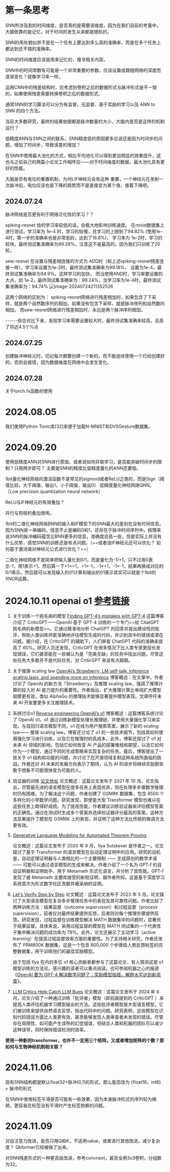 # 第一条思考

SNN所涉及到的时间维度，是否真的是需要该维度。因为在我们目前的考量中，大脑依靠的是记忆，对于时间的发生从来都是随机的。

SNN的用处貌似并不是在一个任务上要达到多么高的准确率，而是在多个任务上都达到还不错的准确率。

SNN的时间维度应该是用来记忆的，搜寻相关内容。

SNN中的时间常数有可能是一个非常重要的参数，应该设置成跟随网络的深度而逐渐变化？就像学习率一样。

运用CNN中的残差结构时，应考虑到卷积之后的数据形式与脉冲形式是不一致的，如果使用残差需要转换卷积之后的数据形式。

通常SNN的学习算法可以分为有监督，无监督，基于奖励的学习以及 ANN to SNN 的四个方法。



当前大多数研究，最终的结果依据都是脉冲数量的大小，大脑内是否是这样的机制运行？

低精度ANN与SNN之间的联系，SNN精度低的原因更多应该还是因为时间步的问题，增加了时间步，导致误差的增加？



在SNN中使用最大池化的方式，相比平均池化可以得到更加明显的效果提升，这也与之前自己的两篇小论文工作相呼应——对于时间维度的数据，最大池化具有更好的性能。



大脑是否有电位的重置机制，为何LIF神经元会有这种 重置，一个神经元在发射一次脉冲后，电位应该也是下降的趋势而不是直接变为某个值，接着下降吧。



## 2024.07.24

脉冲网络是否更有利于网络泛化性的学习？？



spiking-resnet 给的学习率较低的话，会极大地影响训练速度。
在mnist数据集上进行测试，学习率为 1e-4 时，学习的较慢，且学习的上限到了94.82% (使用1e-4时，第一步的准确率也是非常低的，达到了16.8%)， 学习率为 1e-2时，学习的较快，最终测试集准确率为99.28%，注意这不是最高的，因为我们只训练了20轮。

sew-resnet 在设置与残差相连接的方式为 ADD时（和上述spiking-resnet残差连接一样），学习率设置为1e-2时，最终测试集准确率为99.18%， 设置为1e-4，最终测试集准确率为94.9%，这样学习的加快， 而当使用AND时，学习率要设置的大点，如 1e-2，最终测试集准确率为：99.24%，当学习率为1e-4时，最终测试集准确率为：94.74%
![image-20240724211352526](C:\Users\ALiang\AppData\Roaming\Typora\typora-user-images\image-20240724211352526.png)

这两个网络的区别为： spiking-resnet网络进行残差相加时，如果包含了下采样，就是两个自然数序列的相加，如果没有包含下采样，就是脉冲序列和自然数的相加。   而sew-resnet网络进行残差相加时，永远是两个脉冲序列相加。

------综合对比下来，发现学习率需要设置较大时，最终测试集准确率较高，且高了将近4.5个%点



## 2024.07.25

创建脉冲神经元时，切记每次都要创建一个新的，而不能连续使用一个已经创建好的，否则会报错，因为数据维度在网络中会发生变化。



## 2024.07.28

关于torch.fx函数的使用



# 2024.08.05

我们使用Python Tonic库[32]来便于加载N-MNIST和DVSGesture数据集。



# 2024.09.20

使用低精度ANN对SNN进行蒸馏，或者说如何并联学习，是否能突破时间步的限制？只用两步即可？
主要是SNN的精度比低精度量化的ANN还要低。

1bit量化神经网络的激活函数不是常见的sigmoid或者ReLU之类的，而是Sign（阈值比较，大于阈值，输出1，小于阈值，输出0）
低精度量化神经网络QNN。 （Low precision quantization neural network）

ReLU与IF神经元的有效叠加？

并行与剪枝的叠加使用。

1bit的二值化神经网络BNN的输入和IF模型下的SNN最大的差别在没有时间信息。因为SNN是一串编码，信息不止是编码0和1，还存在于脉冲时间序列中。按理来说SNN的脉冲编码蕴含比BNN更多的信息，准确度会高一些，但是实际上并没有什么优势，感觉SNN的训练还是有点问题。（==或者说IF神经元还可以优化？ 如何基于激活值对神经元公式进行优化？==）

二值化神经网络不是简单把输入量化到0/1，而是量化为-1/+1，只不过用0表示-1，用1表示+1。然后算一下+1×+1，+1×-1，-1×+1，-1×-1，结果再换成对应的0/1表示。然后就可以发现输入的01计算和输出的01表示其实可以就是个1bit的XNOR运算。

# 2024.10.11     openai o1   [参考链接](https://mp.weixin.qq.com/s/sPYeM5LbfAwyHUxbQ78Vsg)

1. 关于训练一个挑毛病的模型    [Finding GPT-4’s mistakes with GPT-4](https://openai.com/index/finding-gpt4s-mistakes-with-gpt-4/)
   这篇博客介绍了 CriticGPT——OpenAI 基于 GPT-4 训练的一个专门==给 ChatGPT 挑毛病的新模型==。它通过精准地分析 ChatGPT 的回答并提出建设性的批评，帮助人类训练师更准确地评估模型生成的代码，并识别其中的错误或潜在问题。据介绍，在 CriticGPT 的辅助下，人们审查 ChatGPT 代码的准确率提高了 60%。研究人员还发现，CriticGPT 在很多情况下比人类专家更擅长发现错误，它们甚至能在一些被认为是「完美无缺」的任务中找出问题，尽管这些任务大多数并不是代码任务，对 CriticGPT 来说有点超纲。

2. 关于推理 scaling law   [OpenAI’s Strawberry, LM self-talk, inference scaling laws, and spending more on inference](https://www.interconnects.ai/p/openai-strawberry-and-inference-scaling-laws)
   博客概述：在文章中，作者讨论了 OpenAI 的新方法「Strawberry」及推理 scaling law，强调了推理计算的投入对 AI 能力提升的重要性。作者指出，扩大推理计算比单纯扩大模型规模更有效，类似 AlphaGo 的推理技术能够显著提升模型表现。文章呼吁未来 AI 开发要更多关注推理技术。

3. 系统讨论o1     [Reverse engineering OpenAI’s o1](https://www.interconnects.ai/p/reverse-engineering-openai-o1)
   博客概述：这篇博客系统讨论了 OpenAI o1。o1 通过训练新模型处理长推理链，并使用大量强化学习来实现。与自回归语言模型不同，o1 在线为用户搜索答案，展示了新的 scaling law—— 推理 scaling law。博客还讨论了 o1 的一些技术细节，包括其如何使用强化学习进行训练，以及它在推理时的高成本。此外，博客还探讨了 o1 对未来 AI 领域的影响，包括它如何改变 AI 产品的部署堆栈和期望，以及它如何作为一个模型，通过不同的生成策略来实现复杂的任务。最后，博客提出了一些关于 o1 结构和功能的问题，并讨论了在开源领域复制这种系统所面临的挑战。作者还对 AI 未来的发展方向表示了期待，认为 AI 的进步将继续奖励那些敢于想象不可能很快变为可能的人。

4. 验证器的训练  [论文地址](https://arxiv.org/abs/2110.14168)
   论文概述：这篇论文发布于 2021 年 10 月。论文指出，尽管最先进的语言模型在很多任务上表现优异，但在处理多步骤数学推理时仍有困难。为了解决这个问题，作者创建了 GSM8K 数据集，包含 8500 个多样化的小学数学问题。研究发现，即使是大型 Transformer 模型也难以在这些任务上取得好成绩。为了提高性能，作者建议训练验证器来评估模型答案的正确性。通过在测试时生成多个答案并选择验证器评分最高的答案，这种方法显著提升了模型在 GSM8K 上的表现，并证明了这种方法比传统的微调方法更有效。

5. [Generative Language Modeling for Automated Theorem Proving](https://arxiv.org/abs/2009.03393)

   论文概述：这篇论文发布于 2020 年 9 月，Ilya Sutskever 是作者之一。论文探讨了基于 Transformer 的语言模型在自动定理证明中的应用。研究的动机是，自动定理证明器与人类相比的一个主要限制 —— 生成原创的数学术语 —— 可能可以通过语言模型的生成来解决。作者介绍了一个名为 GPT-f 的自动证明器和证明助手，用于 Metamath 形式化语言，并分析了其性能。GPT-f 发现了被 Metamath 主要库接受的新短证明，据作者所知，这是基于深度学习系统首次为形式数学社区贡献并被采纳的证明。

6. [Let's Verify Step by Step](https://arxiv.org/abs/2305.20050)
   论文概述：这篇论文发布于 2023 年 5 月。论文探讨了大型语言模型在复杂多步推理任务中的表现及其可靠性问题。作者比较了两种训练方法：结果监督（outcome supervision）和过程监督（process supervision），前者仅对最终结果提供反馈，后者则对每个推理步骤提供反馈。研究发现，过程监督在训练模型解决 MATH 数据集中的问题时，显著优于结果监督。具体来说，采用过程监督的模型在 MATH 测试集的一个代表性子集中解决问题的成功率为 78%。此外，论文还展示了主动学习（active learning）在提高过程监督效率方面的重要性。为了支持相关研究，作者还发布了 PRM800K 数据集，这是一个包含 800,000 个步骤级人类反馈标签的完整数据集，用于训练他们的最佳奖励模型。

   由于包括 Ilya 在内的多位 o1 核心贡献者都参与了这篇论文，有人猜测这是 o1 模型训练的方法论。感兴趣的读者可以重点阅读。也可参阅机器之心的报道《[OpenAI 要为 GPT-4 解决数学问题了：奖励模型指错，解题水平达到新高度](http://mp.weixin.qq.com/s?__biz=MzA3MzI4MjgzMw==&mid=2650879157&idx=1&sn=eac1b887a62133667d5987ea995b49fe&chksm=84e4f0cbb39379dd724f6e21344eb101980458c3dbcca5ce87f5794e24810731c31883fe31de&scene=21#wechat_redirect)》。

7. [LLM Critics Help Catch LLM Bugs](https://arxiv.org/abs/2407.00215)
   论文概述：这篇论文发布于 2024 年 6 月。论文介绍了一种通过训练「批评者」模型（即前面提到的 CriticGPT ）来提高人类评估机器学习模型输出的方法。这些批评者模型是大型语言模型，它们被训练来提供自然语言反馈，指出代码中的问题。研究表明，这些模型在识别代码错误方面比人类更有效，甚至能够发现人类审查者未发现的错误。尽管存在局限性，如可能产生误导的幻觉错误，但结合人类和机器的团队可以减少这种误导，同时保持错误检测的效率。

**使用一种新的transformer，也许不一定用三个矩阵，又或者增加矩阵的个数？那如何与生物神经机制相关联？**





# 2024.11.06     

现有SNN结构都是默认float32+脉冲(0,1)的形式，那么能否改为  {float16，int8} + 脉冲的形式

在SNN中使用标签平滑是否可能有一些效果，因为本身脉冲形式的序列较为稀疏，更容易在标签没有平滑时产生标签依赖的问题。



# 2024.11.09     

对自注意力改进，能否只用Q和K，不适用value，或者进行其他改进，减少复杂度？ Qkformer已经被做了出来。

对SNN残差形式的一种更高级改进，参考convnext，甚至全用3x3卷积，分组数为32。
